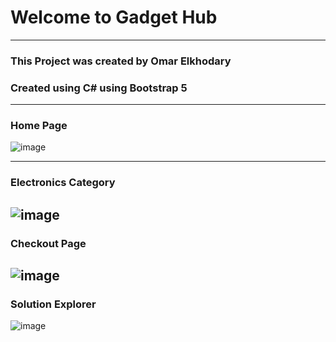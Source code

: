 # Welcome to Gadget Hub
---
### This Project was created by Omar Elkhodary
### Created using C# using Bootstrap 5 
---
### Home Page
![image](https://github.com/user-attachments/assets/3797be2e-7c8e-4edb-b6ac-97c9a6b9b0a2)

---
### Electronics Category
![image](https://github.com/user-attachments/assets/5789a5cb-d47a-4e86-8895-6b22aa9f69c8)
--- 
### Checkout Page
![image](https://github.com/user-attachments/assets/a422683c-be52-4920-869c-4730026504fe)
--- 
### Solution Explorer 
![image](https://github.com/user-attachments/assets/87c72982-1cb5-4cb4-b4e4-dcdc5d161766)



